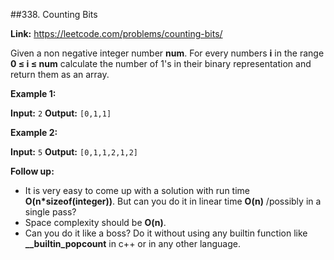 ##338. Counting Bits

**Link:** https://leetcode.com/problems/counting-bits/

Given a non negative integer number **num**. For every numbers **i** in the range **0 ≤ i ≤ num** calculate the number of 1's in their binary representation and return them as an array.

**Example 1:**

**Input:** `2`
**Output:** `[0,1,1]`

**Example 2:**

**Input:** `5`
**Output:** `[0,1,1,2,1,2]`


**Follow up:**

*   It is very easy to come up with a solution with run time **O(n*sizeof(integer))**. But can you do it in linear time **O(n)** /possibly in a single pass?
*   Space complexity should be **O(n)**.
*   Can you do it like a boss? Do it without using any builtin function like **__builtin_popcount** in c++ or in any other language.